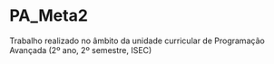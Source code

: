 # PA_Meta2
 
Trabalho realizado no âmbito da unidade curricular de Programação Avançada (2º ano, 2º semestre, ISEC)
